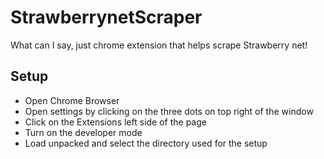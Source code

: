 # StrawberrynetScraper
What can I say, just chrome extension that helps scrape Strawberry net!


## Setup
* Open Chrome Browser
* Open settings by clicking on the three dots on top right of the window
* Click on the Extensions left side of the page
* Turn on the developer mode
* Load unpacked and select the directory used for the setup
